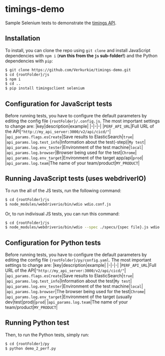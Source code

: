 # timings-demo
Sample Selenium tests to demonstrate the [timings API](https://www.github.com/godaddy/timings).

## Installation
To install, you can clone the repo using `git clone` and install JavaScript dependencies with `npm i` (**run this from the `js` sub-folder!**) and the Python dependencies with `pip`:

```bash
$ git clone https://github.com/Verkurkie/timings-demo.git
$ cd {rootFolder}/js
$ npm i
$ cd ..
$ pip install timingsclient selenium
```

## Configuration for JavaScript tests
Before running tests, you have to configure the default parameters by editing the config file `{rootFolder}/.config.js`. The most important settings to change are:
|key|description|example|
|-|-|-|
|`PERF_API_URL`|Full URL of the API|`"http://my_api_server:3000/v2/api/cicd/"`|
|`api_params.flags.esCreate`|Save results to ElasticSearch|`true`|
|`api_params.log.test_info`|Information about the test(-step)|`My test`|
|`api_params.log.env_tester`|Environment of the test machine|`local`|
|`api_params.log.browser`|Browser being used for the test|`Chrome`|
|`api_params.log.env_target`|Environment of the target app/api|`prod`|
|`api_params.log.team`|The name of your team/product|`MY_PRODUCT`|

## Running JavaScript tests (uses webdriverIO)

To run the all of the JS tests, run the following command:

```bash
$ cd {rootFolder}/js
$ node_modules/webdriverio/bin/wdio wdio.conf.js
```

Or, to run indivisual JS tests, you can run this command:

```bash
$ cd {rootFolder}/js
$ node_modules/webdriverio/bin/wdio --spec ./specs/{spec file}.js wdio.conf.js
```

## Configuration for Python tests
Before running tests, you have to configure the default parameters by editing the config file `{rootFolder}/py/config.yaml`. The most important settings to change are:
|key|description|example|
|-|-|-|
|`PERF_API_URL`|Full URL of the API|`"http://my_api_server:3000/v2/api/cicd/"`|
|`api_params.flags.esCreate`|Save results to ElasticSearch|`true`|
|`api_params.log.test_info`|Information about the test|`My test`|
|`api_params.log.env_tester`|Environment of the test machine|`local`|
|`api_params.log.browser`|The browser being used for the test|`Chrome`|
|`api_params.log.env_target`|Environment of the target (usually dev|test|prod)|`prod`|
|`api_params.log.team`|The name of your team/product|`MY_PRODUCT`|

## Running Python test
Then, to run the Python tests, simply run:

```bash
$ cd {rootFolder}/py
$ python demo_2_perf.py
```
